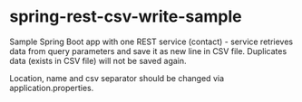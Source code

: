 # spring-rest-csv-write-sample
Sample Spring Boot app with one REST service (contact) - service retrieves data from query parameters and save it as new line in CSV file. Duplicates data (exists in CSV file) will not be saved again.

Location, name and csv separator should be changed via application.properties.
